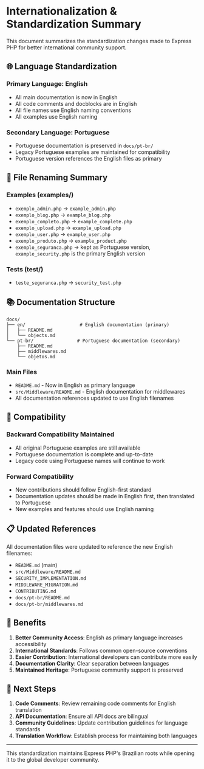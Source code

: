 # Internationalization & Standardization Summary

This document summarizes the standardization changes made to Express PHP for better international community support.

## 🌐 Language Standardization

### Primary Language: English
- All main documentation is now in English
- All code comments and docblocks are in English
- All file names use English naming conventions
- All examples use English naming

### Secondary Language: Portuguese
- Portuguese documentation is preserved in `docs/pt-br/`
- Legacy Portuguese examples are maintained for compatibility
- Portuguese version references the English files as primary

## 📁 File Renaming Summary

### Examples (examples/)
- `exemplo_admin.php` → `example_admin.php`
- `exemplo_blog.php` → `example_blog.php`
- `exemplo_completo.php` → `example_complete.php`
- `exemplo_upload.php` → `example_upload.php`
- `exemplo_user.php` → `example_user.php`
- `exemplo_produto.php` → `example_product.php`
- `exemplo_seguranca.php` → kept as Portuguese version, `example_security.php` is the primary English version

### Tests (test/)
- `teste_seguranca.php` → `security_test.php`

## 📚 Documentation Structure

```
docs/
├── en/                    # English documentation (primary)
│   ├── README.md
│   └── objects.md
└── pt-br/                # Portuguese documentation (secondary)
    ├── README.md
    ├── middlewares.md
    └── objetos.md
```

### Main Files
- `README.md` - Now in English as primary language
- `src/Middleware/README.md` - English documentation for middlewares
- All documentation references updated to use English filenames

## 🔄 Compatibility

### Backward Compatibility Maintained
- All original Portuguese examples are still available
- Portuguese documentation is complete and up-to-date
- Legacy code using Portuguese names will continue to work

### Forward Compatibility
- New contributions should follow English-first standard
- Documentation updates should be made in English first, then translated to Portuguese
- New examples and features should use English naming

## 📋 Updated References

All documentation files were updated to reference the new English filenames:

- `README.md` (main)
- `src/Middleware/README.md`
- `SECURITY_IMPLEMENTATION.md`
- `MIDDLEWARE_MIGRATION.md`
- `CONTRIBUTING.md`
- `docs/pt-br/README.md`
- `docs/pt-br/middlewares.md`

## 🎯 Benefits

1. **Better Community Access**: English as primary language increases accessibility
2. **International Standards**: Follows common open-source conventions
3. **Easier Contribution**: International developers can contribute more easily
4. **Documentation Clarity**: Clear separation between languages
5. **Maintained Heritage**: Portuguese community support is preserved

## 🚀 Next Steps

1. **Code Comments**: Review remaining code comments for English translation
2. **API Documentation**: Ensure all API docs are bilingual
3. **Community Guidelines**: Update contribution guidelines for language standards
4. **Translation Workflow**: Establish process for maintaining both languages

---

This standardization maintains Express PHP's Brazilian roots while opening it to the global developer community.
